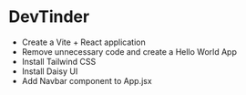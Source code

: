 # DevTinder

- Create a Vite + React application
- Remove unnecessary code and create a Hello World App
- Install Tailwind CSS
- Install Daisy UI
- Add Navbar component to App.jsx 